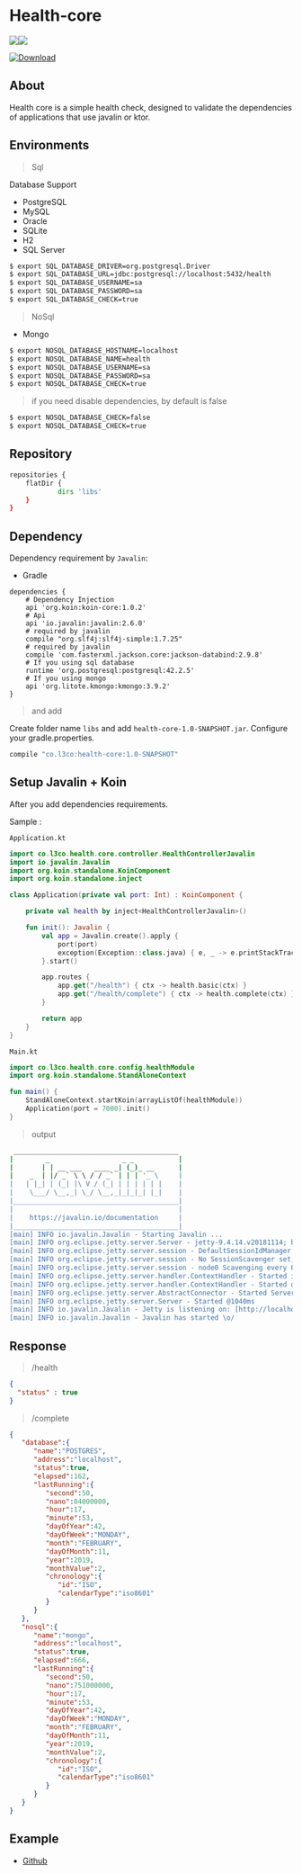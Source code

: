 # Health-core

<a href='https://bintray.com/leco-libs/health-core/health-core?source=watch' alt='Get automatic notifications about new "health-core" versions'><img src='https://www.bintray.com/docs/images/bintray_badge_color.png'></a><a href='https://bintray.com/leco-libs/health-core/health-core?source=watch' alt='Get automatic notifications about new "health-core" versions'><img src='https://www.bintray.com/docs/images/bintray_badge_color.png'></a>

[ ![Download](https://api.bintray.com/packages/leco-libs/health-core/health-core/images/download.svg) ](https://bintray.com/leco-libs/health-core/health-core/_latestVersion)

## About

Health core is a simple health check, designed to validate the dependencies of applications that use javalin or ktor.

## Environments

> Sql

Database Support

 - PostgreSQL
 - MySQL
 - Oracle
 - SQLite
 - H2
 - SQL Server 

```bash
$ export SQL_DATABASE_DRIVER=org.postgresql.Driver
$ export SQL_DATABASE_URL=jdbc:postgresql://localhost:5432/health
$ export SQL_DATABASE_USERNAME=sa
$ export SQL_DATABASE_PASSWORD=sa
$ export SQL_DATABASE_CHECK=true
```

> NoSql

   - Mongo

```bash
$ export NOSQL_DATABASE_HOSTNAME=localhost
$ export NOSQL_DATABASE_NAME=health
$ export NOSQL_DATABASE_USERNAME=sa
$ export NOSQL_DATABASE_PASSWORD=sa
$ export NOSQL_DATABASE_CHECK=true
```

> if you need disable dependencies, by default is false 

```bash
$ export NOSQL_DATABASE_CHECK=false
$ export NOSQL_DATABASE_CHECK=true
```

## Repository

```bash
repositories {
    flatDir {
            dirs 'libs'
    }
}
``` 


## Dependency

Dependency requirement by `Javalin`:

   * Gradle

```properties
dependencies {
    # Dependency Injection 
    api 'org.koin:koin-core:1.0.2'
    # Api 
    api 'io.javalin:javalin:2.6.0'
    # required by javalin
    compile "org.slf4j:slf4j-simple:1.7.25"
    # required by javalin
    compile 'com.fasterxml.jackson.core:jackson-databind:2.9.8'
    # If you using sql database
    runtime 'org.postgresql:postgresql:42.2.5'
    # If you using mongo
    api 'org.litote.kmongo:kmongo:3.9.2'
}

```

> and add 

Create folder name `libs` and add `health-core-1.0-SNAPSHOT.jar`.
Configure your gradle.properties.

```bash
compile "co.l3co:health-core:1.0-SNAPSHOT"
```

## Setup Javalin + Koin

After you add dependencies requirements.

Sample :
 
`Application.kt`

```kotlin
import co.l3co.health.core.controller.HealthControllerJavalin
import io.javalin.Javalin
import org.koin.standalone.KoinComponent
import org.koin.standalone.inject

class Application(private val port: Int) : KoinComponent {

    private val health by inject<HealthControllerJavalin>()

    fun init(): Javalin {
        val app = Javalin.create().apply {
            port(port)
            exception(Exception::class.java) { e, _ -> e.printStackTrace() }
        }.start()

        app.routes {
            app.get("/health") { ctx -> health.basic(ctx) }
            app.get("/health/complete") { ctx -> health.complete(ctx) }
        }

        return app
    }
}
```

`Main.kt`

```kotlin
import co.l3co.health.core.config.healthModule
import org.koin.standalone.StandAloneContext

fun main() {
    StandAloneContext.startKoin(arrayListOf(healthModule))
    Application(port = 7000).init()
}
```

> output

```bash
 _________________________________________
|        _                  _ _           |
|       | | __ ___   ____ _| (_)_ __      |
|    _  | |/ _` \ \ / / _` | | | '_ \     |
|   | |_| | (_| |\ V / (_| | | | | | |    |
|    \___/ \__,_| \_/ \__,_|_|_|_| |_|    |
|_________________________________________|
|                                         |
|    https://javalin.io/documentation     |
|_________________________________________|
[main] INFO io.javalin.Javalin - Starting Javalin ...
[main] INFO org.eclipse.jetty.server.Server - jetty-9.4.14.v20181114; built: 2018-11-14T21:20:31.478Z; git: c4550056e785fb5665914545889f21dc136ad9e6; jvm 1.8.0_191-b12
[main] INFO org.eclipse.jetty.server.session - DefaultSessionIdManager workerName=node0
[main] INFO org.eclipse.jetty.server.session - No SessionScavenger set, using defaults
[main] INFO org.eclipse.jetty.server.session - node0 Scavenging every 660000ms
[main] INFO org.eclipse.jetty.server.handler.ContextHandler - Started i.j.c.u.initialize$httpHandler$1@6d3a388c{/,null,AVAILABLE}
[main] INFO org.eclipse.jetty.server.handler.ContextHandler - Started o.e.j.s.ServletContextHandler@242b836{/,null,AVAILABLE}
[main] INFO org.eclipse.jetty.server.AbstractConnector - Started ServerConnector@4eeee472{HTTP/1.1,[http/1.1]}{0.0.0.0:7000}
[main] INFO org.eclipse.jetty.server.Server - Started @1040ms
[main] INFO io.javalin.Javalin - Jetty is listening on: [http://localhost:7000/]
[main] INFO io.javalin.Javalin - Javalin has started \o/
```

## Response

> /health

```json
{
  "status" : true
}
```

> /complete
```json
{
   "database":{
      "name":"POSTGRES",
      "address":"localhost",
      "status":true,
      "elapsed":162,
      "lastRunning":{
         "second":50,
         "nano":84000000,
         "hour":17,
         "minute":53,
         "dayOfYear":42,
         "dayOfWeek":"MONDAY",
         "month":"FEBRUARY",
         "dayOfMonth":11,
         "year":2019,
         "monthValue":2,
         "chronology":{
            "id":"ISO",
            "calendarType":"iso8601"
         }
      }
   },
   "nosql":{
      "name":"mongo",
      "address":"localhost",
      "status":true,
      "elapsed":666,
      "lastRunning":{
         "second":50,
         "nano":751000000,
         "hour":17,
         "minute":53,
         "dayOfYear":42,
         "dayOfWeek":"MONDAY",
         "month":"FEBRUARY",
         "dayOfMonth":11,
         "year":2019,
         "monthValue":2,
         "chronology":{
            "id":"ISO",
            "calendarType":"iso8601"
         }
      }
   }
}
```

## Example

* [Github](https://github.com/leco-poc-projects/javalin-health) 